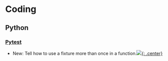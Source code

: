 # Coding

## Python

### [Pytest](pytest.md)

* New: Tell how to use a fixture more than once in a function.[![](not-by-ai.svg){: .center}](https://notbyai.fyi)
